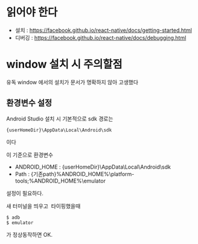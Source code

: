 # 읽어야 한다
- 설치 : https://facebook.github.io/react-native/docs/getting-started.html
- 디버깅 : https://facebook.github.io/react-native/docs/debugging.html

# window 설치 시 주의할점
유독 window 에서의 설치가 문서가 명확하지 않아 고생했다

## 환경변수 설정
Android Studio 설치 시 기본적으로 sdk 경로는
```
{userHomeDir}\AppData\Local\Android\sdk
```
이다

이 기준으로 환경변수
- ANDROID_HOME : {userHomeDir}\AppData\Local\Android\sdk
- Path : {기존path}%ANDROID_HOME%\platform-tools;%ANDROID_HOME%\emulator

설정이 필요하다.

새 터미널을 띄우고  타이핑했을때 
```
$ adb
$ emulator
```
가 정상동작하면 OK.
